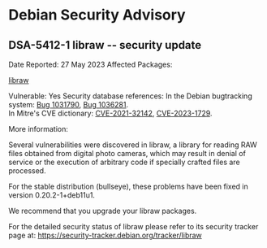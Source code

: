 
Debian Security Advisory
========================


DSA-5412-1 libraw -- security update
------------------------------------



Date Reported:
27 May 2023
Affected Packages:

[libraw](https://packages.debian.org/src:libraw)

Vulnerable:
Yes
Security database references:
In the Debian bugtracking system: [Bug 1031790](https://bugs.debian.org/cgi-bin/bugreport.cgi?bug=1031790), [Bug 1036281](https://bugs.debian.org/cgi-bin/bugreport.cgi?bug=1036281).  
In Mitre's CVE dictionary: [CVE-2021-32142](https://security-tracker.debian.org/tracker/CVE-2021-32142), [CVE-2023-1729](https://security-tracker.debian.org/tracker/CVE-2023-1729).  

More information:

Several vulnerabilities were discovered in libraw, a library for reading
RAW files obtained from digital photo cameras, which may result in
denial of service or the execution of arbitrary code if specially
crafted files are processed.


For the stable distribution (bullseye), these problems have been fixed in
version 0.20.2-1+deb11u1.


We recommend that you upgrade your libraw packages.


For the detailed security status of libraw please refer to its security
tracker page at:
<https://security-tracker.debian.org/tracker/libraw>





